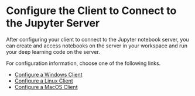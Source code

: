 # Configure the Client to Connect to the Jupyter Server<a name="setup-jupyter-configure-client"></a>

After configuring your client to connect to the Jupyter notebook server, you can create and access notebooks on the server in your workspace and run your deep learning code on the server\.

For configuration information, choose one of the following links\.


+ [Configure a Windows Client](setup-jupyter-configure-client-windows.md)
+ [Configure a Linux Client](setup-jupyter-configure-client-linux.md)
+ [Configure a MacOS Client](setup-jupyter-configure-client-mac.md)